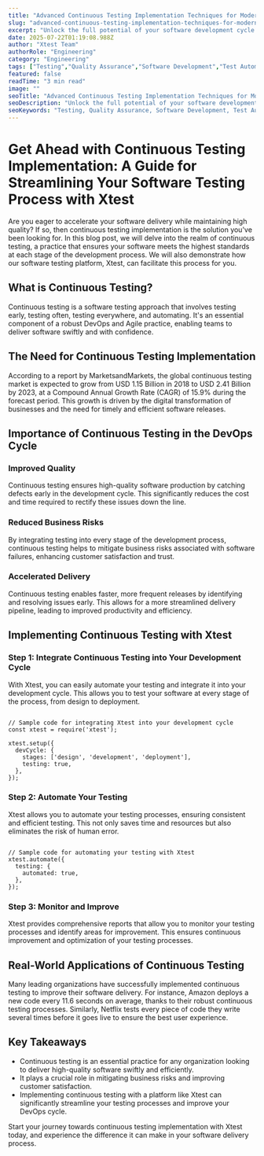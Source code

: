```yaml
---
title: "Advanced Continuous Testing Implementation Techniques for Modern Development"
slug: "advanced-continuous-testing-implementation-techniques-for-modern-development"
excerpt: "Unlock the full potential of your software development cycle with Continuous Testing Implementation. Dive into our comprehensive guide to learn how this essential practice can accelerate your releases, increase software quality, and reduce risks. Dont let your competitors gain an edge - stay ahead with Continuous Testing!"
date: 2025-07-22T01:19:08.988Z
author: "Xtest Team"
authorRole: "Engineering"
category: "Engineering"
tags: ["Testing","Quality Assurance","Software Development","Test Automation","CI/CD"]
featured: false
readTime: "3 min read"
image: ""
seoTitle: "Advanced Continuous Testing Implementation Techniques for Modern Development"
seoDescription: "Unlock the full potential of your software development cycle with Continuous Testing Implementation. Dive into our comprehensive guide to learn how this essential practice can accelerate your releases, increase software quality, and reduce risks. Dont let your competitors gain an edge - stay ahead with Continuous Testing!"
seoKeywords: "Testing, Quality Assurance, Software Development, Test Automation, CI/CD"
---
```


# Get Ahead with Continuous Testing Implementation: A Guide for Streamlining Your Software Testing Process with Xtest

Are you eager to accelerate your software delivery while maintaining high quality? If so, then continuous testing implementation is the solution you've been looking for. In this blog post, we will delve into the realm of continuous testing, a practice that ensures your software meets the highest standards at each stage of the development process. We will also demonstrate how our software testing platform, Xtest, can facilitate this process for you.

## What is Continuous Testing?

Continuous testing is a software testing approach that involves testing early, testing often, testing everywhere, and automating. It's an essential component of a robust DevOps and Agile practice, enabling teams to deliver software swiftly and with confidence.

## The Need for Continuous Testing Implementation

According to a report by MarketsandMarkets, the global continuous testing market is expected to grow from USD 1.15 Billion in 2018 to USD 2.41 Billion by 2023, at a Compound Annual Growth Rate (CAGR) of 15.9% during the forecast period. This growth is driven by the digital transformation of businesses and the need for timely and efficient software releases.

## Importance of Continuous Testing in the DevOps Cycle

### Improved Quality

Continuous testing ensures high-quality software production by catching defects early in the development cycle. This significantly reduces the cost and time required to rectify these issues down the line.

### Reduced Business Risks

By integrating testing into every stage of the development process, continuous testing helps to mitigate business risks associated with software failures, enhancing customer satisfaction and trust.

### Accelerated Delivery

Continuous testing enables faster, more frequent releases by identifying and resolving issues early. This allows for a more streamlined delivery pipeline, leading to improved productivity and efficiency.

## Implementing Continuous Testing with Xtest

### Step 1: Integrate Continuous Testing into Your Development Cycle

With Xtest, you can easily automate your testing and integrate it into your development cycle. This allows you to test your software at every stage of the process, from design to deployment.

```

// Sample code for integrating Xtest into your development cycle
const xtest = require('xtest');

xtest.setup({
  devCycle: {
    stages: ['design', 'development', 'deployment'],
    testing: true,
  },
});
```

### Step 2: Automate Your Testing

Xtest allows you to automate your testing processes, ensuring consistent and efficient testing. This not only saves time and resources but also eliminates the risk of human error.

```

// Sample code for automating your testing with Xtest
xtest.automate({
  testing: {
    automated: true,
  },
});
```

### Step 3: Monitor and Improve

Xtest provides comprehensive reports that allow you to monitor your testing processes and identify areas for improvement. This ensures continuous improvement and optimization of your testing processes.

## Real-World Applications of Continuous Testing

Many leading organizations have successfully implemented continuous testing to improve their software delivery. For instance, Amazon deploys a new code every 11.6 seconds on average, thanks to their robust continuous testing processes. Similarly, Netflix tests every piece of code they write several times before it goes live to ensure the best user experience.

## Key Takeaways

*   Continuous testing is an essential practice for any organization looking to deliver high-quality software swiftly and efficiently.
*   It plays a crucial role in mitigating business risks and improving customer satisfaction.
*   Implementing continuous testing with a platform like Xtest can significantly streamline your testing processes and improve your DevOps cycle.

Start your journey towards continuous testing implementation with Xtest today, and experience the difference it can make in your software delivery process.